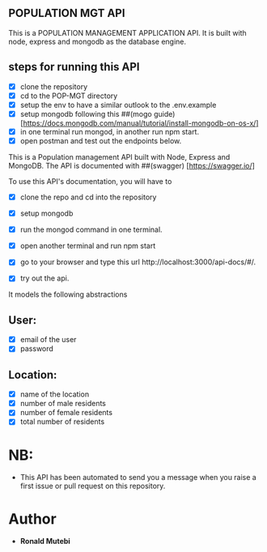 ## POPULATION MGT API

This is a POPULATION MANAGEMENT APPLICATION API.
It is built with node, express and mongodb as the database engine.

## steps for running this API
- [x] clone the repository
- [x] cd to the POP-MGT directory
- [x] setup the env to have a similar outlook to the .env.example
- [x] setup mongodb following this ##(mogo guide)[https://docs.mongodb.com/manual/tutorial/install-mongodb-on-os-x/]
- [x] in one terminal run mongod, in another run npm start.
- [x] open postman and test out the endpoints below.

This is a Population management API built with Node, Express and MongoDB.
The API is documented with ##(swagger) [https://swagger.io/]

To use this API's documentation, you will have to
- [x]  clone the repo and cd into the repository
- [x] setup mongodb 
- [x] run the mongod command in one terminal.
- [x] open another terminal and run npm start
- [x] go to your browser and type this url http://localhost:3000/api-docs/#/.
- [x] try out the api.



It models the following abstractions

## User:

- [x] email of the user
- [x] password

## Location:

- [x] name of the location
- [x] number of male residents
- [x] number of female residents
- [x] total number of residents

# NB:
* This API has been automated to send you a message when you raise a first issue or pull request on this repository.


# Author
* **Ronald Mutebi**



